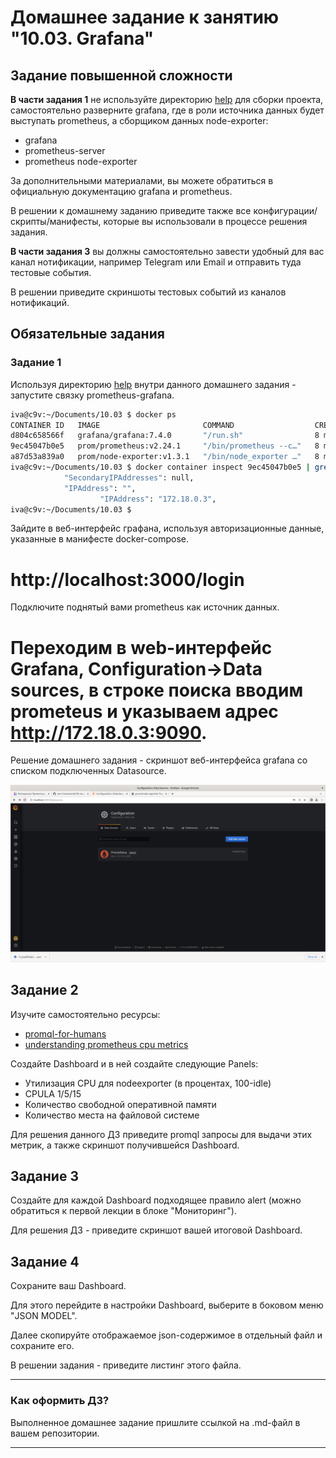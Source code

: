 # Домашнее задание к занятию "10.03. Grafana"

## Задание повышенной сложности

**В части задания 1** не используйте директорию [help](./help) для сборки проекта, самостоятельно разверните grafana, где в 
роли источника данных будет выступать prometheus, а сборщиком данных node-exporter:
- grafana
- prometheus-server
- prometheus node-exporter

За дополнительными материалами, вы можете обратиться в официальную документацию grafana и prometheus.

В решении к домашнему заданию приведите также все конфигурации/скрипты/манифесты, которые вы 
использовали в процессе решения задания.

**В части задания 3** вы должны самостоятельно завести удобный для вас канал нотификации, например Telegram или Email
и отправить туда тестовые события.

В решении приведите скриншоты тестовых событий из каналов нотификаций.

## Обязательные задания

### Задание 1
Используя директорию [help](./help) внутри данного домашнего задания - запустите связку prometheus-grafana.

```bash
iva@c9v:~/Documents/10.03 $ docker ps
CONTAINER ID   IMAGE                       COMMAND                  CREATED         STATUS         PORTS                                       NAMES
d804c658566f   grafana/grafana:7.4.0       "/run.sh"                8 minutes ago   Up 8 minutes   0.0.0.0:3000->3000/tcp, :::3000->3000/tcp   grafana
9ec45047b0e5   prom/prometheus:v2.24.1     "/bin/prometheus --c…"   8 minutes ago   Up 8 minutes   9090/tcp                                    prometheus
a87d53a839a0   prom/node-exporter:v1.3.1   "/bin/node_exporter …"   8 minutes ago   Up 8 minutes   9100/tcp                                    nodeexporter
iva@c9v:~/Documents/10.03 $ docker container inspect 9ec45047b0e5 | grep IPAddress
            "SecondaryIPAddresses": null,
            "IPAddress": "",
                    "IPAddress": "172.18.0.3",
iva@c9v:~/Documents/10.03 $ 
```

Зайдите в веб-интерфейс графана, используя авторизационные данные, указанные в манифесте docker-compose.

# http://localhost:3000/login

Подключите поднятый вами prometheus как источник данных.

# Переходим в web-интерфейс Grafana, Configuration->Data sources, в строке поиска вводим prometeus и указываем адрес http://172.18.0.3:9090.

Решение домашнего задания - скриншот веб-интерфейса grafana со списком подключенных Datasource.

![Интерфейс grafana](./src/grafana1.png)

## Задание 2
Изучите самостоятельно ресурсы:
- [promql-for-humans](https://timber.io/blog/promql-for-humans/#cpu-usage-by-instance)
- [understanding prometheus cpu metrics](https://www.robustperception.io/understanding-machine-cpu-usage)

Создайте Dashboard и в ней создайте следующие Panels:
- Утилизация CPU для nodeexporter (в процентах, 100-idle)
- CPULA 1/5/15
- Количество свободной оперативной памяти
- Количество места на файловой системе

Для решения данного ДЗ приведите promql запросы для выдачи этих метрик, а также скриншот получившейся Dashboard.

## Задание 3
Создайте для каждой Dashboard подходящее правило alert (можно обратиться к первой лекции в блоке "Мониторинг").

Для решения ДЗ - приведите скриншот вашей итоговой Dashboard.

## Задание 4
Сохраните ваш Dashboard.

Для этого перейдите в настройки Dashboard, выберите в боковом меню "JSON MODEL".

Далее скопируйте отображаемое json-содержимое в отдельный файл и сохраните его.

В решении задания - приведите листинг этого файла.

---

### Как оформить ДЗ?

Выполненное домашнее задание пришлите ссылкой на .md-файл в вашем репозитории.

---
